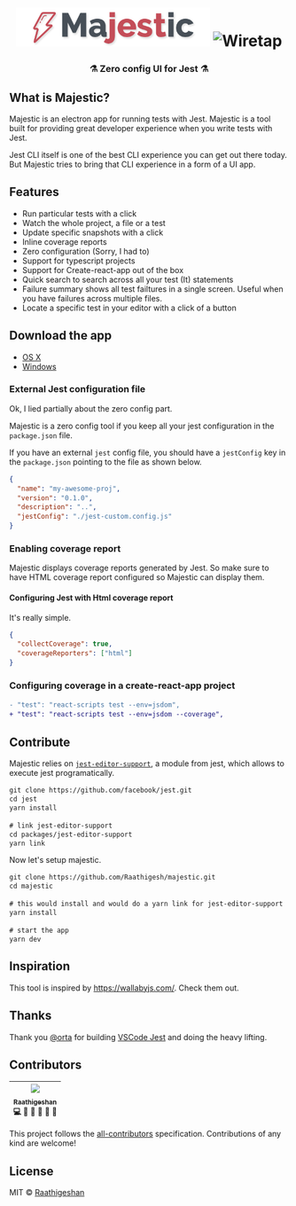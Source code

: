 <h1 align="center">
  <img src="./docs/logo.png" alt="logo" width="350px" height="70px" />
  <img src="./docs/majestic.gif" alt="Wiretap" style="margin-top: 15px" />
  <h3 align="center">⚗ Zero config UI for Jest ⚗</h3>
</h1>

## What is Majestic?

Majestic is an electron app for running tests with Jest. Majestic is a tool built for providing great developer experience when you write tests with Jest.

Jest CLI itself is one of the best CLI experience you can get out there today. But Majestic tries to bring that CLI experience in a form of a UI app.

## Features

* Run particular tests with a click
* Watch the whole project, a file or a test
* Update specific snapshots with a click
* Inline coverage reports
* Zero configuration (Sorry, I had to)
* Support for typescript projects
* Support for Create-react-app out of the box
* Quick search to search across all your test (It) statements
* Failure summary shows all test failtures in a single screen. Useful when you have failures across multiple files.
* Locate a specific test in your editor with a click of a button

## Download the app

* [OS X](https://github.com/Raathigesh/majestic/releases/download/v0.1.0/Majestic-0.1.0.dmg)
* [Windows](https://github.com/Raathigesh/majestic/releases/download/v0.1.0/majestic-setup-0.1.0.exe)

### External Jest configuration file

Ok, I lied partially about the zero config part.

Majestic is a zero config tool if you keep all your jest configuration in the `package.json` file.

If you have an external `jest` config file, you should have a `jestConfig` key in the `package.json` pointing to the file as shown below.

```json
{
  "name": "my-awesome-proj",
  "version": "0.1.0",
  "description": "..",
  "jestConfig": "./jest-custom.config.js"
}
```

### Enabling coverage report

Majestic displays coverage reports generated by Jest. So make sure to have HTML coverage report configured so Majestic can display them.

#### Configuring Jest with Html coverage report

It's really simple.

```json
{
  "collectCoverage": true,
  "coverageReporters": ["html"]
}
```

### Configuring coverage in a create-react-app project

```diff
- "test": "react-scripts test --env=jsdom",
+ "test": "react-scripts test --env=jsdom --coverage",
```

## Contribute

Majestic relies on [`jest-editor-support`](https://github.com/facebook/jest/tree/master/packages/jest-editor-support), a module from jest, which allows to execute jest programatically.

```
git clone https://github.com/facebook/jest.git
cd jest
yarn install

# link jest-editor-support
cd packages/jest-editor-support
yarn link
```

Now let's setup majestic.

```
git clone https://github.com/Raathigesh/majestic.git
cd majestic

# this would install and would do a yarn link for jest-editor-support
yarn install

# start the app
yarn dev
```

## Inspiration

This tool is inspired by https://wallabyjs.com/. Check them out.

## Thanks

Thank you [@orta](https://github.com/orta) for building [VSCode Jest](https://github.com/jest-community/vscode-jest) and doing the heavy lifting.

## Contributors

<!-- ALL-CONTRIBUTORS-LIST:START - Do not remove or modify this section -->

| [<img src="https://avatars2.githubusercontent.com/u/3108160?s=460&v=4" width="100px;"/><br /><sub>Raathigeshan</sub>](https://twitter.com/Raathigesh)<br />💻 📖 💬 👀 🤔 🎨 |
| :--------------------------------------------------------------------------------------------------------------------------------------------------------------------------: |


<!-- ALL-CONTRIBUTORS-LIST:END -->

This project follows the [all-contributors](https://github.com/kentcdodds/all-contributors) specification.
Contributions of any kind are welcome!

## License

MIT © [Raathigeshan](https://twitter.com/Raathigesh)
